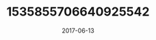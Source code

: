 ---
title: "1535855706640925542"
cover: "2017-06-13 08.58.09 1535855706640925542_46248401"
photo: "2017-06-13 08.58.09 1535855706640925542_46248401"
date: "2017-06-13"
type: "photo"
---